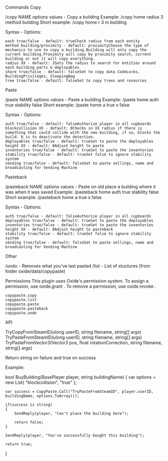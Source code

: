 Commands
Copy

/copy NAME options values - Copy a building
Example: /copy home radius 3 method building
Short example: /copy home r 3 m building

Syntax - Options:

    each true/false - default: trueCheck radius from each entity
    method building/proximity - default: proximityChoose the type of mechanics to use to copy a building.Building will only copy the current building.Proximity will copy by proximity search, current building or not it will copy everything.
    radius XX - default: 3Sets the radius to search for entities around each building parts & deployables
    share true/false - default: falseSet to copy data CodeLocks, BuildingPrivileges, SleepingBag
    tree true/false - default: falseSet to copy trees and resources

Paste

/paste NAME options values - Paste a building
Example: /paste home auth true stability false
Short example: /paste home a true s false

Syntax - Options:

    auth true/false - default: falseAuthorize player in all cupboards
    blockcollision XX - default: 0Checks in XX radius if there is something that could collide with the new building, if so, blocks the build. 0 is to deactivate the detection.
    deployables true/false - default: trueSet to paste the deployables
    height XX - default: 0Adjust height to paste
    inventories true/false - default: trueSet to paste the inventories
    stability true/false - default: trueSet false to ignore stability system
    vending true/false - default: falseSet to paste sellings, name and broadcasting for Vending Machine

Pasteback

/pasteback NAME options values - Paste on old place a building where it was when it was saved
Example: /pasteback home auth true stability false
Short example: /pasteback home a true s false

Syntax - Options:

    auth true/false - default: falseAuthorize player in all cupboards
    deployables true/false - default: trueSet to paste the deployables
    inventories true/false - default: trueSet to paste the inventories
    height XX - default: 0Adjust height to pasteback
    stability true/false - default: trueSet false to ignore stability system
    vending true/false - default: falseSet to paste sellings, name and broadcasting for Vending Machine

Other

/undo - Removes what you've last pasted
/list - List of stuctures (from folder oxide/data/copypaste)

Permissions
This plugin uses Oxide's permission system. To assign a permission, use oxide.grant <user or group> <name or steam id> <permission>. To remove a permission, use oxide.revoke <user or group> <name or steam id> <permission>.

    copypaste.copy
    copypaste.list
    copypaste.paste
    copypaste.pasteback
    copypaste.undo

API

TryCopyFromSteamID(ulong userID, string filename, string[] args)
TryPasteFromSteamID(ulong userID, string filename, string[] args)
TryPasteFromVector3(Vector3 pos, float rotationCorrection, string filename, string[] args)

Return string on failure and true on success

Example:

bool BuyBuilding(BasePlayer player, string buildingName)
{
    var options = new List<string>{ "blockcollision", "true" };

    var success = CopyPaste.Call("TryPasteFromSteamID", player.userID, buildingName, options.ToArray());

    if(success is string)
    {
        SendReply(player, "Can't place the building here");

        return false;
    }

    SendReply(player, "You've successfully bought this building");

    return true;
}